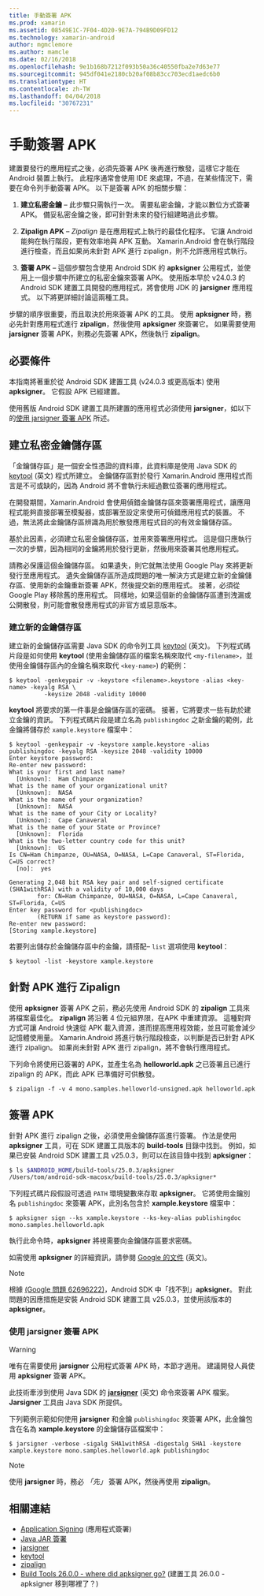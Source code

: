 ```yaml
---
title: 手動簽署 APK
ms.prod: xamarin
ms.assetid: 08549E1C-7F04-4D20-9E7A-794B9D09FD12
ms.technology: xamarin-android
author: mgmclemore
ms.author: mamcle
ms.date: 02/16/2018
ms.openlocfilehash: 9e1b168b7212f093b50a36c40550fba2e7d63e77
ms.sourcegitcommit: 945df041e2180cb20af08b83cc703ecd1aedc6b0
ms.translationtype: HT
ms.contentlocale: zh-TW
ms.lasthandoff: 04/04/2018
ms.locfileid: "30767231"
---
```

# <a name="manually-signing-the-apk"></a>手動簽署 APK


建置要發行的應用程式之後，必須先簽署 APK 後再進行散發，這樣它才能在 Android 裝置上執行。 此程序通常會使用 IDE 來處理，不過，在某些情況下，需要在命令列手動簽署 APK。 以下是簽署 APK 的相關步驟：

1.   **建立私密金鑰** &ndash; 此步驟只需執行一次。 需要私密金鑰，才能以數位方式簽署 APK。
    備妥私密金鑰之後，即可針對未來的發行組建略過此步驟。

2.   **Zipalign APK** &ndash; *Zipalign* 是在應用程式上執行的最佳化程序。 它讓 Android 能夠在執行階段，更有效率地與 APK 互動。 Xamarin.Android 會在執行階段進行檢查，而且如果尚未針對 APK 進行 zipalign，則不允許應用程式執行。

3.  **簽署 APK** &ndash; 這個步驟包含使用 Android SDK 的 **apksigner** 公用程式，並使用上一個步驟中所建立的私密金鑰來簽署 APK。 使用版本早於 v24.0.3 的 Android SDK 建置工具開發的應用程式，將會使用 JDK 的 **jarsigner** 應用程式。 以下將更詳細討論這兩種工具。 

步驟的順序很重要，而且取決於用來簽署 APK 的工具。 使用 **apksigner** 時，務必先針對應用程式進行 **zipalign**，然後使用 **apksigner** 來簽署它。  如果需要使用 **jarsigner** 簽署 APK，則務必先簽署 APK，然後執行 **zipalign**。 



## <a name="prerequisites"></a>必要條件

本指南將著重於從 Android SDK 建置工具 (v24.0.3 或更高版本) 使用 **apksigner**。 它假設 APK 已經建置。

使用舊版 Android SDK 建置工具所建置的應用程式必須使用 **jarsigner**，如以下的[使用 jarsigner 簽署 APK](#Sign_the_APK_with_jarsigner) 所述。



## <a name="create-a-private-keystore"></a>建立私密金鑰儲存區

「金鑰儲存區」是一個安全性憑證的資料庫，此資料庫是使用 Java SDK 的 [keytool](https://docs.oracle.com/javase/8/docs/technotes/tools/unix/keytool.html) \(英文\) 程式所建立。 金鑰儲存區對於發行 Xamarin.Android 應用程式而言是不可或缺的，因為 Android 將不會執行未經過數位簽署的應用程式。

在開發期間，Xamarin.Android 會使用偵錯金鑰儲存區來簽署應用程式，讓應用程式能夠直接部署至模擬器，或部署至設定來使用可偵錯應用程式的裝置。
不過，無法將此金鑰儲存區辨識為用於散發應用程式目的的有效金鑰儲存區。

基於此因素，必須建立私密金鑰儲存區，並用來簽署應用程式。 這是個只應執行一次的步驟，因為相同的金鑰將用於發行更新，然後用來簽署其他應用程式。

請務必保護這個金鑰儲存區。 如果遺失，則它就無法使用 Google Play 來將更新發行至應用程式。
遺失金鑰儲存區所造成問題的唯一解決方式是建立新的金鑰儲存區、使用新的金鑰重新簽署 APK，然後提交新的應用程式。 接著，必須從 Google Play 移除舊的應用程式。 同樣地，如果這個新的金鑰儲存區遭到洩漏或公開散發，則可能會散發應用程式的非官方或惡意版本。



### <a name="create-a-new-keystore"></a>建立新的金鑰儲存區

建立新的金鑰儲存區需要 Java SDK 的命令列工具 [keytool](https://docs.oracle.com/javase/8/docs/technotes/tools/unix/keytool.html) \(英文\)。 下列程式碼片段是如何使用 **keytool** (使用金鑰儲存區的檔案名稱來取代 `<my-filename>`，並使用金鑰儲存區內的金鑰名稱來取代 `<key-name>`) 的範例：

```shell
$ keytool -genkeypair -v -keystore <filename>.keystore -alias <key-name> -keyalg RSA \
          -keysize 2048 -validity 10000
```

**keytool** 將要求的第一件事是金鑰儲存區的密碼。 接著，它將要求一些有助於建立金鑰的資訊。 下列程式碼片段是建立名為 `publishingdoc` 之新金鑰的範例，此金鑰將儲存於 `xample.keystore` 檔案中：

```shell
$ keytool -genkeypair -v -keystore xample.keystore -alias publishingdoc -keyalg RSA -keysize 2048 -validity 10000
Enter keystore password:
Re-enter new password:
What is your first and last name?
  [Unknown]:  Ham Chimpanze
What is the name of your organizational unit?
  [Unknown]:  NASA
What is the name of your organization?
  [Unknown]:  NASA
What is the name of your City or Locality?
  [Unknown]:  Cape Canaveral
What is the name of your State or Province?
  [Unknown]:  Florida
What is the two-letter country code for this unit?
  [Unknown]:  US
Is CN=Ham Chimpanze, OU=NASA, O=NASA, L=Cape Canaveral, ST=Florida, C=US correct?
  [no]:  yes

Generating 2,048 bit RSA key pair and self-signed certificate (SHA1withRSA) with a validity of 10,000 days
        for: CN=Ham Chimpanze, OU=NASA, O=NASA, L=Cape Canaveral, ST=Florida, C=US
Enter key password for <publishingdoc>
        (RETURN if same as keystore password):
Re-enter new password:
[Storing xample.keystore]
```

若要列出儲存於金鑰儲存區中的金鑰，請搭配&ndash; `list` 選項使用 **keytool**：

```shell
$ keytool -list -keystore xample.keystore
```


## <a name="zipalign-the-apk"></a>針對 APK 進行 Zipalign

使用 **apksigner** 簽署 APK 之前，務必先使用 Android SDK 的 **zipalign** 工具來將檔案最佳化。 **zipalign** 將沿著 4 位元組界限，在APK 中重建資源。 這種對齊方式可讓 Android 快速從 APK 載入資源，進而提高應用程效能，並且可能會減少記憶體使用量。 Xamarin.Android 將進行執行階段檢查，以判斷是否已針對 APK 進行 zipalign。 如果尚未針對 APK 進行 zipalign，將不會執行應用程式。

下列命令將使用已簽署的 APK，並產生名為 **helloworld.apk** 之已簽署且已進行 zipalign 的 APK，而此 APK 已準備好可供散發。

```shell
$ zipalign -f -v 4 mono.samples.helloworld-unsigned.apk helloworld.apk
```


## <a name="sign-the-apk"></a>簽署 APK

針對 APK 進行 zipalign 之後，必須使用金鑰儲存區進行簽署。 作法是使用 **apksigner** 工具，可在 SDK 建置工具版本的 **build-tools** 目錄中找到。  例如，如果已安裝 Android SDK 建置工具 v25.0.3，則可以在該目錄中找到 **apksigner**：

```bash
$ ls $ANDROID_HOME/build-tools/25.0.3/apksigner
/Users/tom/android-sdk-macosx/build-tools/25.0.3/apksigner*
```

下列程式碼片段假設可透過 `PATH` 環境變數來存取 **apksigner**。 它將使用金鑰別名 `publishingdoc` 來簽署 APK，此別名包含於 **xample.keystore** 檔案中：

```shell
$ apksigner sign --ks xample.keystore --ks-key-alias publishingdoc mono.samples.helloworld.apk
```

執行此命令時，**apksigner** 將視需要向金鑰儲存區要求密碼。

如需使用 **apksigner** 的詳細資訊，請參閱 [Google 的文件](https://developer.android.com/studio/command-line/apksigner.html) \(英文\)。

> [!NOTE]
> 根據 [(Google 問題 62696222)](https://issuetracker.google.com/issues/62696222)，Android SDK 中「找不到」**apksigner**。 對此問題的因應措施是安裝 Android SDK 建置工具 v25.0.3，並使用該版本的 **apksigner**。  


<a name="Sign_the_APK_with_jarsigner" />

### <a name="sign-the-apk-with-jarsigner"></a>使用 jarsigner 簽署 APK

> [!WARNING]
> 唯有在需要使用 **jarsigner** 公用程式簽署 APK 時，本節才適用。 建議開發人員使用 **apksigner** 簽署 APK。

此技術牽涉到使用 Java SDK 的 **[jarsigner](https://docs.oracle.com/javase/8/docs/technotes/tools/windows/jarsigner.html)**  \(英文\) 命令來簽署 APK 檔案。  **Jarsigner** 工具由 Java SDK 所提供。 

下列範例示範如何使用 **jarsigner** 和金鑰 `publishingdoc` 來簽署 APK，此金鑰包含在名為 **xample.keystore** 的金鑰儲存區檔案中：

```shell
$ jarsigner -verbose -sigalg SHA1withRSA -digestalg SHA1 -keystore xample.keystore mono.samples.helloworld.apk publishingdoc
```

> [!NOTE]
> 使用 **jarsigner** 時，務必 _「先」_ 簽署 APK，然後再使用 **zipalign**。  



## <a name="related-links"></a>相關連結

- [Application Signing](https://source.android.com/security/apksigning/) (應用程式簽署)
- [Java JAR 簽署](https://docs.oracle.com/javase/8/docs/technotes~/jar/jar.html#Signed_JAR_File)
- [jarsigner](https://docs.oracle.com/javase/8/docs/technotes/tools/windows/jarsigner.html)
- [keytool](https://docs.oracle.com/javase/8/docs/technotes/tools/unix/keytool.html)
- [zipalign](https://developer.android.com/studio/command-line/zipalign.html)
- [Build Tools 26.0.0 - where did apksigner go?](https://issuetracker.google.com/issues/62696222) (建置工具 26.0.0 - apksigner 移到哪裡了？)
